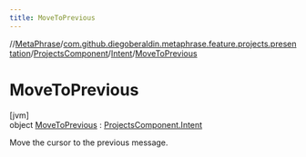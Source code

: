 ```yaml
---
title: MoveToPrevious
---
```

//[MetaPhrase](../../../../../index.html)/[com.github.diegoberaldin.metaphrase.feature.projects.presentation](../../../index.html)/[ProjectsComponent](../../index.html)/[Intent](../index.html)/[MoveToPrevious](index.html)



# MoveToPrevious



[jvm]\
object [MoveToPrevious](index.html) : [ProjectsComponent.Intent](../index.html)

Move the cursor to the previous message.


